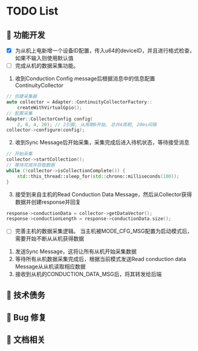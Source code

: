 # TODO List

## 🚧 功能开发

- [x] 为从机上电新增一个设备ID配置，传入u64的deviceID，并且进行格式检查，如果不输入则使用默认值
- [ ] 完成从机的数据采集功能。
1. 收到Conduction Config message后根据消息中的信息配置ContinuityCollector
```cpp
// 创建采集器
auto collector = Adapter::ContinuityCollectorFactory::
    createWithVirtualGpio();
// 配置采集
Adapter::CollectorConfig config(
    2, 0, 4, 20); // 2引脚, 从周期0开始, 总共4周期, 20ms间隔
collector->configure(config);
```

2. 收到Sync Message后开始采集，采集完成后进入待机状态，等待接受消息
```cpp
// 开始采集
collector->startCollection();
// 等待完成并获取数据
while (!collector->isCollectionComplete()) {
    std::this_thread::sleep_for(std::chrono::milliseconds(100));
}
```

3. 接受到来自主机的Read Conduction Data Message，然后从Collector获得数据并创建response并回复
```cpp
response->conductionData = collector->getDataVector();
response->conductionLength = response->conductionData.size();
```

- [ ] 完善主机的数据采集逻辑。
当主机被MODE_CFG_MSG配置为启动模式后，需要开始不断从从机获得数据
1. 发送Sync Message，这将让所有从机开始采集数据
2. 等待所有从机数据采集完成后，根据当前模式发送Read conduction data Message从从机读取相应数据
3. 接收到从机的CONDUCTION_DATA_MSG后，将其转发给后端

## 🧹 技术债务

## 🐞 Bug 修复

## 📖 文档相关
